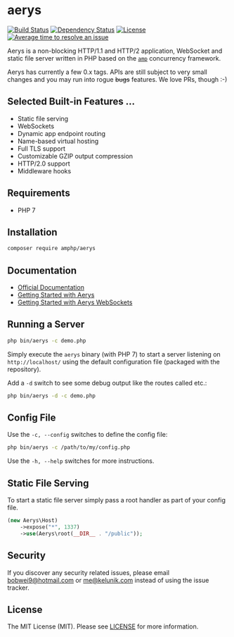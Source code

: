 # aerys

[![Build Status](https://travis-ci.org/amphp/aerys.svg?branch=master)](https://travis-ci.org/amphp/aerys)
[![Dependency Status](https://www.versioneye.com/user/projects/56cc2d7918b2710403dfee93/badge.svg)](https://www.versioneye.com/user/projects/56cc2d7918b2710403dfee93)
[![License](https://img.shields.io/badge/license-MIT-blue.svg)](https://github.com/amphp/aerys/blob/master/LICENSE)
[![Average time to resolve an issue](http://isitmaintained.com/badge/resolution/amphp/aerys.svg)](http://isitmaintained.com/project/amphp/aerys "Average time to resolve an issue")

Aerys is a non-blocking HTTP/1.1 and HTTP/2 application, WebSocket and static file server written in PHP based on the [`amp`](https://github.com/amphp/amp) concurrency framework.

Aerys has currently a few 0.x tags. APIs are still subject to very small changes and you may run into rogue ~~bugs~~ features. We love PRs, though :-)

## Selected Built-in Features ...

- Static file serving
- WebSockets
- Dynamic app endpoint routing
- Name-based virtual hosting
- Full TLS support
- Customizable GZIP output compression
- HTTP/2.0 support
- Middleware hooks

## Requirements

- PHP 7

## Installation

```bash
composer require amphp/aerys
```

## Documentation

- [Official Documentation](http://amphp.org/aerys/)
- [Getting Started with Aerys](http://blog.kelunik.com/2015/10/21/getting-started-with-aerys.html)
- [Getting Started with Aerys WebSockets](http://blog.kelunik.com/2015/10/20/getting-started-with-aerys-websockets.html)

## Running a Server

```bash
php bin/aerys -c demo.php
```

Simply execute the `aerys` binary (with PHP 7) to start a server listening on `http://localhost/` using
the default configuration file (packaged with the repository).

Add a `-d` switch to see some debug output like the routes called etc.:

```bash
php bin/aerys -d -c demo.php
```

## Config File

Use the `-c, --config` switches to define the config file:

```bash
php bin/aerys -c /path/to/my/config.php
```

Use the `-h, --help` switches for more instructions.

## Static File Serving

To start a static file server simply pass a root handler as part of your config file.

```php
(new Aerys\Host)
    ->expose("*", 1337)
    ->use(Aerys\root(__DIR__ . "/public"));
```

## Security

If you discover any security related issues, please email bobwei9@hotmail.com or me@kelunik.com instead of using the issue tracker.

## License

The MIT License (MIT). Please see [LICENSE](./LICENSE) for more information.
